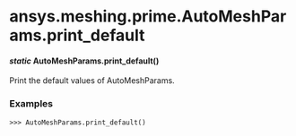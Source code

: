 # ansys.meshing.prime.AutoMeshParams.print_default

#### *static* AutoMeshParams.print_default()

Print the default values of AutoMeshParams.

### Examples

```pycon
>>> AutoMeshParams.print_default()
```

<!-- !! processed by numpydoc !! -->
